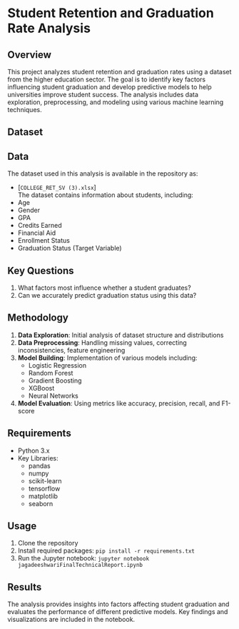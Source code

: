 # Student Retention and Graduation Rate Analysis

## Overview
This project analyzes student retention and graduation rates using a dataset from the higher education sector. The goal is to identify key factors influencing student graduation and develop predictive models to help universities improve student success. The analysis includes data exploration, preprocessing, and modeling using various machine learning techniques.

## Dataset
## Data
The dataset used in this analysis is available in the repository as:
- [`COLLEGE_RET_SV (3).xlsx`]  
The dataset contains information about students, including:
- Age
- Gender
- GPA
- Credits Earned
- Financial Aid
- Enrollment Status
- Graduation Status (Target Variable)

## Key Questions
1. What factors most influence whether a student graduates?
2. Can we accurately predict graduation status using this data?

## Methodology
1. **Data Exploration**: Initial analysis of dataset structure and distributions
2. **Data Preprocessing**: Handling missing values, correcting inconsistencies, feature engineering
3. **Model Building**: Implementation of various models including:
   - Logistic Regression
   - Random Forest
   - Gradient Boosting
   - XGBoost
   - Neural Networks
4. **Model Evaluation**: Using metrics like accuracy, precision, recall, and F1-score

## Requirements
- Python 3.x
- Key Libraries:
  - pandas
  - numpy
  - scikit-learn
  - tensorflow
  - matplotlib
  - seaborn

## Usage
1. Clone the repository
2. Install required packages: `pip install -r requirements.txt`
3. Run the Jupyter notebook: `jupyter notebook jagadeeshwariFinalTechnicalReport.ipynb`

## Results
The analysis provides insights into factors affecting student graduation and evaluates the performance of different predictive models. Key findings and visualizations are included in the notebook.




